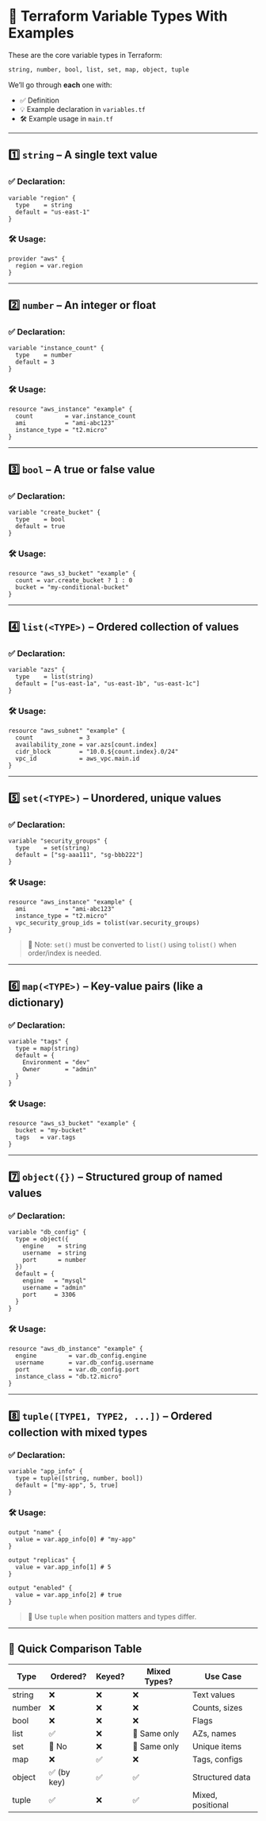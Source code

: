 # 🧩 Terraform Variable Types With Examples

These are the core variable types in Terraform:

```txt
string, number, bool, list, set, map, object, tuple
```

We’ll go through **each** one with:

- ✅ Definition
- 💡 Example declaration in `variables.tf`
- 🛠️ Example usage in `main.tf`

---

## 1️⃣ `string` – A single text value

### ✅ Declaration:

```hcl
variable "region" {
  type    = string
  default = "us-east-1"
}
```

### 🛠️ Usage:

```hcl
provider "aws" {
  region = var.region
}
```

---

## 2️⃣ `number` – An integer or float

### ✅ Declaration:

```hcl
variable "instance_count" {
  type    = number
  default = 3
}
```

### 🛠️ Usage:

```hcl
resource "aws_instance" "example" {
  count         = var.instance_count
  ami           = "ami-abc123"
  instance_type = "t2.micro"
}
```

---

## 3️⃣ `bool` – A true or false value

### ✅ Declaration:

```hcl
variable "create_bucket" {
  type    = bool
  default = true
}
```

### 🛠️ Usage:

```hcl
resource "aws_s3_bucket" "example" {
  count = var.create_bucket ? 1 : 0
  bucket = "my-conditional-bucket"
}
```

---

## 4️⃣ `list(<TYPE>)` – Ordered collection of values

### ✅ Declaration:

```hcl
variable "azs" {
  type    = list(string)
  default = ["us-east-1a", "us-east-1b", "us-east-1c"]
}
```

### 🛠️ Usage:

```hcl
resource "aws_subnet" "example" {
  count             = 3
  availability_zone = var.azs[count.index]
  cidr_block        = "10.0.${count.index}.0/24"
  vpc_id            = aws_vpc.main.id
}
```

---

## 5️⃣ `set(<TYPE>)` – Unordered, unique values

### ✅ Declaration:

```hcl
variable "security_groups" {
  type    = set(string)
  default = ["sg-aaa111", "sg-bbb222"]
}
```

### 🛠️ Usage:

```hcl
resource "aws_instance" "example" {
  ami           = "ami-abc123"
  instance_type = "t2.micro"
  vpc_security_group_ids = tolist(var.security_groups)
}
```

> 🔁 Note: `set()` must be converted to `list()` using `tolist()` when order/index is needed.

---

## 6️⃣ `map(<TYPE>)` – Key-value pairs (like a dictionary)

### ✅ Declaration:

```hcl
variable "tags" {
  type = map(string)
  default = {
    Environment = "dev"
    Owner       = "admin"
  }
}
```

### 🛠️ Usage:

```hcl
resource "aws_s3_bucket" "example" {
  bucket = "my-bucket"
  tags   = var.tags
}
```

---

## 7️⃣ `object({})` – Structured group of named values

### ✅ Declaration:

```hcl
variable "db_config" {
  type = object({
    engine    = string
    username  = string
    port      = number
  })
  default = {
    engine   = "mysql"
    username = "admin"
    port     = 3306
  }
}
```

### 🛠️ Usage:

```hcl
resource "aws_db_instance" "example" {
  engine         = var.db_config.engine
  username       = var.db_config.username
  port           = var.db_config.port
  instance_class = "db.t2.micro"
}
```

---

## 8️⃣ `tuple([TYPE1, TYPE2, ...])` – Ordered collection with mixed types

### ✅ Declaration:

```hcl
variable "app_info" {
  type = tuple([string, number, bool])
  default = ["my-app", 5, true]
}
```

### 🛠️ Usage:

```hcl
output "name" {
  value = var.app_info[0] # "my-app"
}

output "replicas" {
  value = var.app_info[1] # 5
}

output "enabled" {
  value = var.app_info[2] # true
}
```

> 🎯 Use `tuple` when position matters and types differ.

---

## 🧠 Quick Comparison Table

| Type   | Ordered?    | Keyed? | Mixed Types? | Use Case          |
| ------ | ----------- | ------ | ------------ | ----------------- |
| string | ❌          | ❌     | ❌           | Text values       |
| number | ❌          | ❌     | ❌           | Counts, sizes     |
| bool   | ❌          | ❌     | ❌           | Flags             |
| list   | ✅          | ❌     | 🚫 Same only | AZs, names        |
| set    | 🚫 No       | ❌     | 🚫 Same only | Unique items      |
| map    | ❌          | ✅     | ❌           | Tags, configs     |
| object | ✅ (by key) | ✅     | ✅           | Structured data   |
| tuple  | ✅          | ❌     | ✅           | Mixed, positional |
